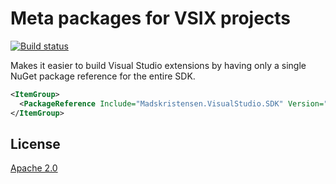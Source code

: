 # Meta packages for VSIX projects

[![Build status](https://ci.appveyor.com/api/projects/status/0ul3t4y6ci95vyys?svg=true)](https://ci.appveyor.com/project/madskristensen/registryexplorer)

Makes it easier to build Visual Studio extensions by having only a single NuGet package reference for the entire SDK.

```xml
<ItemGroup>
  <PackageReference Include="Madskristensen.VisualStudio.SDK" Version="15.0.0-alpha2" />
</ItemGroup>
```

## License
[Apache 2.0](LICENSE)